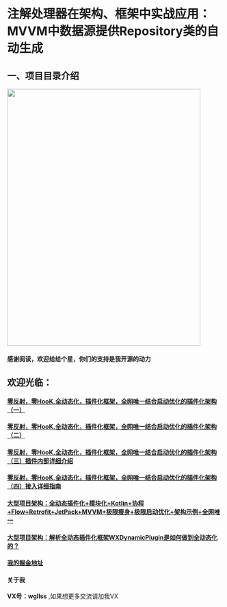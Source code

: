 # 注解处理器在架构、框架中实战应用：MVVM中数据源提供Repository类的自动生成
## 一、项目目录介绍
<img src="https://gitee.com/wgllss888/Kotlin_KAPT/raw/master/pic/intr.jpg" width="452" height="600"/>






#### 感谢阅读，欢迎给给个星，你们的支持是我开源的动力
## 欢迎光临：  
#### [零反射，零HooK,全动态化，插件化框架，全网唯一结合启动优化的插件化架构（一）](https://juejin.cn/post/7347994218235363382)
#### [零反射，零HooK,全动态化，插件化框架，全网唯一结合启动优化的插件化架构（二）](https://juejin.cn/post/7367676494976532490)
#### [零反射，零HooK,全动态化，插件化框架，全网唯一结合启动优化的插件化架构（三）插件内部详细介绍](https://juejin.cn/post/7368397264026370083)    
#### [零反射，零HooK,全动态化，插件化框架，全网唯一结合启动优化的插件化架构（四）接入详细指南](https://juejin.cn/post/7372393698230550565)
#### [大型项目架构：全动态插件化+模块化+Kotlin+协程+Flow+Retrofit+JetPack+MVVM+极限瘦身+极限启动优化+架构示例+全网唯一](https://juejin.cn/post/7381787510071934985)
####  [大型项目架构：解析全动态插件化框架WXDynamicPlugin是如何做到全动态化的？](https://juejin.cn/post/7388891131037777929)

#### **[我的掘金地址](https://juejin.cn/user/356661835082573)**     

#### 关于我
**VX号：wgllss**  ,如果想更多交流请加我VX
